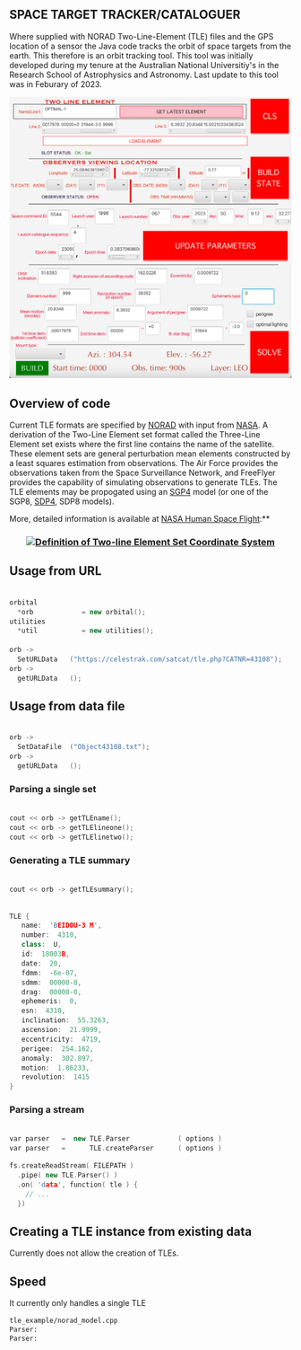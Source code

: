 ## SPACE TARGET TRACKER/CATALOGUER

Where supplied with NORAD Two-Line-Element (TLE) files and the GPS location of a sensor the Java code tracks the orbit of space targets from the earth. This therefore is an orbit tracking tool. This tool was initially developed during my tenure at the Australian National Universitiy's in the  Research School of Astrophysics and Astronomy. Last update to this tool was in Feburary of 2023. 


![alt text](https://github.com/KingsleyOteng/tleinterpreter/blob/main/screenshot.png?raw=true)

## Overview of code

Current TLE formats are specified by [NORAD] with input from [NASA].  A derivation of the Two-Line Element set format called the Three-Line Element set exists where the first line contains the name of the satellite. These element sets are general perturbation mean elements constructed by a least squares estimation from observations. The Air Force provides the observations taken from the Space Surveillance Network, and FreeFlyer provides the capability of simulating observations to generate TLEs. The TLE elements may be propogated using an [SGP4] model (or one of the SGP8, [SDP4], SDP8 models).

[TLE]: http://en.wikipedia.org/wiki/Two-line_element_set
[NORAD]: http://en.wikipedia.org/wiki/NORAD
[NASA]: http://en.wikipedia.org/wiki/NASA
[SGP4]: http://en.wikipedia.org/wiki/SGP4
[SDP4]: http://en.wikipedia.org/wiki/SDP4

More,  detailed information is available at [NASA Human Space Flight](http://spaceflight.nasa.gov/realdata/sightings/SSapplications/Post/JavaSSOP/SSOP_Help/tle_def.html):**

<h3 align="center">
  <a href="http://spaceflight.nasa.gov/realdata/sightings/SSapplications/Post/JavaSSOP/SSOP_Help/tle_def.html">
    <img alt="Definition of Two-line Element Set Coordinate System" src="http://spaceflight.nasa.gov/realdata/sightings/SSapplications/Post/JavaSSOP/SSOP_Help/2line.gif">
  </a>
</h3>


## Usage from URL

```c++

orbital   
  *orb            = new orbital();
utilities 
  *util           = new utilities();

orb -> 
  SetURLData   ("https://celestrak.com/satcat/tle.php?CATNR=43108");
orb -> 
  getURLData   ();

```

## Usage from data file

```c++

orb -> 
  SetDataFile  ("Object43108.txt");
orb -> 
  getURLData   ();

```

### Parsing a single set

```c++

cout << orb -> getTLEname();
cout << orb -> getTLElineone();
cout << orb -> getTLElinetwo();

```

### Generating a TLE summary
```c++

cout << orb -> getTLEsummary();

```

```c++

TLE {
   name:  'BEIDOU-3 M',
   number:  4310,
   class:  U,
   id:  18003B,
   date:  20,
   fdmm:  -6e-07,
   sdmm:  00000-0,
   drag:  00000-0,
   ephemeris:  0,
   esn:  4310,
   inclination:  55.3263,
   ascension:  21.9999,
   eccentricity:  4719,
   perigee:  254.162,
   anomaly:  302.897,
   motion:  1.86233,
   revolution:  1415
}

```

### Parsing a stream

```c++

var parser   =  new TLE.Parser            ( options ) 
var parser   =      TLE.createParser      ( options )

````

```c++
fs.createReadStream( FILEPATH )
  .pipe( new TLE.Parser() )
  .on( 'data', function( tle ) {
    // ...
  })
```

## Creating a TLE instance from existing data

Currently does not allow the creation of TLEs. 

## Speed

It currently only handles a single TLE

```
tle_example/norad_model.cpp
Parser: 
Parser: 
```
